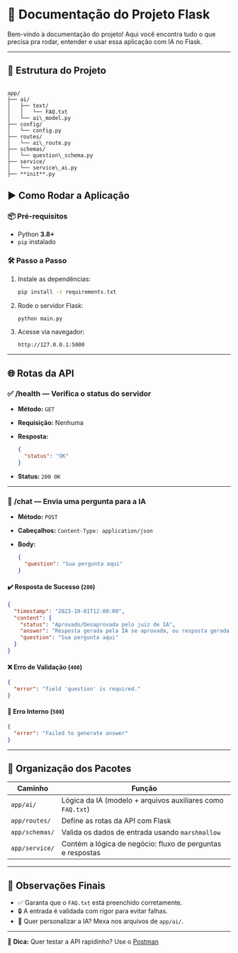 
# 🚀 Documentação do Projeto Flask

Bem-vindo à documentação do projeto! Aqui você encontra tudo o que precisa pra rodar, entender e usar essa aplicação com IA no Flask.

---

## 📁 Estrutura do Projeto


```

app/
├── ai/
│   ├── text/
│   │   └── FAQ.txt
│   └── ai\_model.py
├── config/
│   └── config.py
├── routes/
│   └── ai\_route.py
├── schemas/
│   └── question\_schema.py
├── service/
│   └── service\_ai.py
├── **init**.py

````

## ▶️ Como Rodar a Aplicação

### 📦 Pré-requisitos
- Python **3.8+**
- `pip` instalado

### 🛠️ Passo a Passo

1. Instale as dependências:
   ```bash
   pip install -r requirements.txt
    ````

2. Rode o servidor Flask:

   ```bash
   python main.py
   ```

3. Acesse via navegador:

   ```
   http://127.0.0.1:5000
   ```

---

## 🌐 Rotas da API

### ✅ **/health** — Verifica o status do servidor

* **Método:** `GET`
* **Requisição:** Nenhuma
* **Resposta:**

  ```json
  {
    "status": "OK"
  }
  ```
* **Status:** `200 OK`

---

### 💬 **/chat** — Envia uma pergunta para a IA

* **Método:** `POST`
* **Cabeçalhos:** `Content-Type: application/json`
* **Body:**

  ```json
  {
    "question": "Sua pergunta aqui"
  }
  ```

#### ✔️ Resposta de Sucesso (`200`)

```json
{
  "timestamp": "2023-10-01T12:00:00",
  "content": {
    "status": "Aprovado/Desaprovada pelo juiz de IA",
    "answer": "Resposta gerada pela IA se aprovada, ou resposta gerada pelo juiz se desaprovada",
    "question": "Sua pergunta aqui"
  }
}
```

#### ❌ Erro de Validação (`400`)

```json
{
  "error": "field 'question' is required."
}
```

#### 🛑 Erro Interno (`500`)

```json
{
  "error": "Failed to generate answer"
}
```

---

## 🧩 Organização dos Pacotes

| Caminho        | Função                                                     |
| -------------- | ---------------------------------------------------------- |
| `app/ai/`      | Lógica da IA (modelo + arquivos auxiliares como `FAQ.txt`) |
| `app/routes/`  | Define as rotas da API com Flask                           |
| `app/schemas/` | Valida os dados de entrada usando `marshmallow`            |
| `app/service/` | Contém a lógica de negócio: fluxo de perguntas e respostas |

---

## 📝 Observações Finais

* ✅ Garanta que o `FAQ.txt` está preenchido corretamente.
* 🔒 A entrada é validada com rigor para evitar falhas.
* 🧠 Quer personalizar a IA? Mexa nos arquivos de `app/ai/`.

---

📌 **Dica:** Quer testar a API rapidinho? Use o [Postman](https://www.postman.com/)
